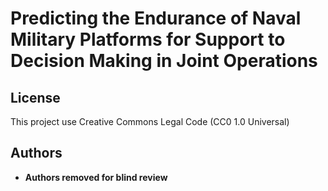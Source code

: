 # Predicting the Endurance of Naval Military Platforms for Support to Decision Making in Joint Operations

## License
This project use Creative Commons Legal Code (CC0 1.0 Universal)

## Authors
- **Authors removed for blind review**
